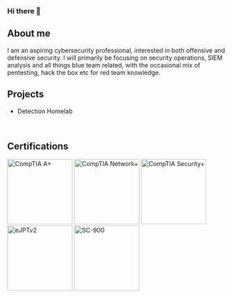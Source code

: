 ### Hi there 👋


## About me
I am an aspiring cybersecurity professional, interested in both offensive and defensive security.
I will primarily be focusing on security operations, SIEM analysis and all things blue team related, with the occasional mix of pentesting, hack the box etc for red team knowledge.

## Projects
- Detection Homelab

&nbsp;
&nbsp;

## Certifications
<img src="https://images.credly.com/images/63482325-a0d6-4f64-ae75-f5f33922c7d0/CompTIA_A_2Bce.png" alt="CompTIA A+" width="150"> <img src="https://www.globalknowledge.com/en-gb/-/media/global-knowledge/logos/certification-logos/comptia/networkplus-logo.jpg?h=200&w=200&la=en-gb" alt="CompTIA Network+" width="150"> 
<img src="https://www.globalknowledge.com/en-gb/-/media/global-knowledge/logos/certification-logos/comptia/securityplus-logo.jpg?h=200&w=200&la=en-gb" alt="CompTIA Security+" width="150"> 
<img src="https://my.ine.com/img/els-badge.dec290ce.png" alt="eJPTv2" width="150">
<img src="https://vladtalkstech.com/wp-content/uploads/2021/04/SC-900-e1635110651109.png" alt="SC-900" width="150" >



















<!--
**JP394/JP394** is a ✨ _special_ ✨ repository because its `README.md` (this file) appears on your GitHub profile.

Here are some ideas to get you started:

- 🔭 I’m currently working on ...
- 🌱 I’m currently learning ...
- 👯 I’m looking to collaborate on ...
- 🤔 I’m looking for help with ...
- 💬 Ask me about ...
- 📫 How to reach me: ...
- 😄 Pronouns: ...
- ⚡ Fun fact: ...
-->
